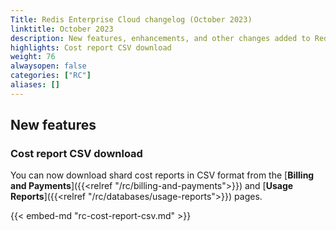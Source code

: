 ```yaml
---
Title: Redis Enterprise Cloud changelog (October 2023)
linktitle: October 2023
description: New features, enhancements, and other changes added to Redis Enterprise Cloud during October 2023.
highlights: Cost report CSV download
weight: 76
alwaysopen: false
categories: ["RC"]
aliases: []
---
```


## New features

### Cost report CSV download

You can now download shard cost reports in CSV format from the [**Billing and Payments**]({{<relref "/rc/billing-and-payments">}}) and [**Usage Reports**]({{<relref "/rc/databases/usage-reports">}}) pages.

{{< embed-md "rc-cost-report-csv.md" >}}